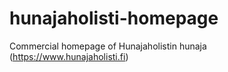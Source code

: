 # hunajaholisti-homepage

Commercial homepage of Hunajaholistin hunaja (https://www.hunajaholisti.fi)
